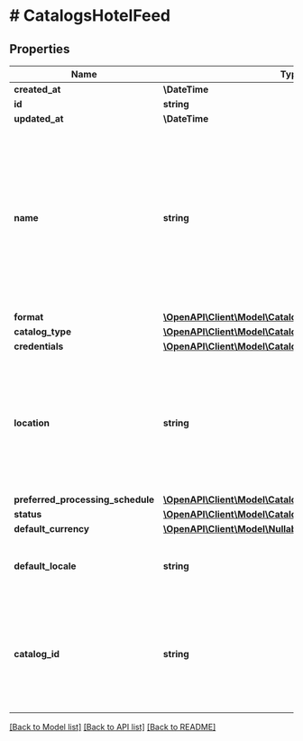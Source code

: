 # # CatalogsHotelFeed

## Properties

Name | Type | Description | Notes
------------ | ------------- | ------------- | -------------
**created_at** | **\DateTime** |  | [optional]
**id** | **string** |  | [optional]
**updated_at** | **\DateTime** |  | [optional]
**name** | **string** | A human-friendly name associated to a given feed. This value is currently nullable due to historical reasons. It is expected to become non-nullable in the future. |
**format** | [**\OpenAPI\Client\Model\CatalogsFormat**](CatalogsFormat.md) |  |
**catalog_type** | [**\OpenAPI\Client\Model\CatalogsType**](CatalogsType.md) |  |
**credentials** | [**\OpenAPI\Client\Model\CatalogsFeedCredentials**](CatalogsFeedCredentials.md) |  |
**location** | **string** | The URL where a feed is available for download. This URL is what Pinterest will use to download a feed for processing. |
**preferred_processing_schedule** | [**\OpenAPI\Client\Model\CatalogsFeedProcessingSchedule**](CatalogsFeedProcessingSchedule.md) |  |
**status** | [**\OpenAPI\Client\Model\CatalogsStatus**](CatalogsStatus.md) |  |
**default_currency** | [**\OpenAPI\Client\Model\NullableCurrency**](NullableCurrency.md) |  |
**default_locale** | **string** | The locale used within a feed for product descriptions. |
**catalog_id** | **string** | Catalog id pertaining to the feed. If not provided, feed will use a default catalog based on type. |

[[Back to Model list]](../../README.md#models) [[Back to API list]](../../README.md#endpoints) [[Back to README]](../../README.md)
